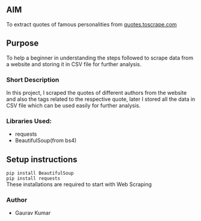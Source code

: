 ## **AIM**
To extract quotes of famous personalities from [quotes.toscrape.com](https://quotes.toscrape.com/)

## Purpose
To help a beginner in understanding the steps followed to scrape data from a website and storing it in CSV file for further analysis.

### **Short Description**
 In this project, I scraped the quotes of different authors from the website and also the tags related to the respective quote, later I stored all the data in CSV file which can be used easily for further analysis.

### **Libraries Used:**
 - requests
 - BeautifulSoup(from bs4)

## Setup instructions
 ```pip install BeautifulSoup```<br>
 ```pip install requests```<br>
 These installations are required to start with Web Scraping

### **Author**
 - Gaurav Kumar 




